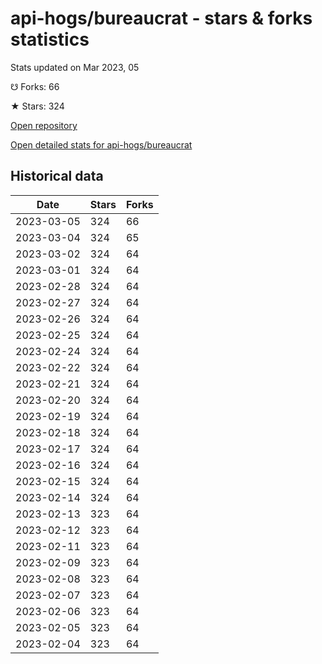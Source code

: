 # api-hogs/bureaucrat - stars & forks statistics

Stats updated on Mar 2023, 05

☋ Forks: 66

★ Stars: 324

[Open repository](https://github.com/api-hogs/bureaucrat)

[Open detailed stats for api-hogs/bureaucrat](https://reviewgithub.com/rep/api-hogs/bureaucrat)

## Historical data
| Date | Stars | Forks |
|------|-------|-------|
| 2023-03-05 | 324 | 66 | 
| 2023-03-04 | 324 | 65 | 
| 2023-03-02 | 324 | 64 | 
| 2023-03-01 | 324 | 64 | 
| 2023-02-28 | 324 | 64 | 
| 2023-02-27 | 324 | 64 | 
| 2023-02-26 | 324 | 64 | 
| 2023-02-25 | 324 | 64 | 
| 2023-02-24 | 324 | 64 | 
| 2023-02-22 | 324 | 64 | 
| 2023-02-21 | 324 | 64 | 
| 2023-02-20 | 324 | 64 | 
| 2023-02-19 | 324 | 64 | 
| 2023-02-18 | 324 | 64 | 
| 2023-02-17 | 324 | 64 | 
| 2023-02-16 | 324 | 64 | 
| 2023-02-15 | 324 | 64 | 
| 2023-02-14 | 324 | 64 | 
| 2023-02-13 | 323 | 64 | 
| 2023-02-12 | 323 | 64 | 
| 2023-02-11 | 323 | 64 | 
| 2023-02-09 | 323 | 64 | 
| 2023-02-08 | 323 | 64 | 
| 2023-02-07 | 323 | 64 | 
| 2023-02-06 | 323 | 64 | 
| 2023-02-05 | 323 | 64 | 
| 2023-02-04 | 323 | 64 | 


